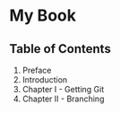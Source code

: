# My Book


## Table of Contents

1. Preface
2. Introduction
3. Chapter I - Getting Git
4. Chapter II - Branching
